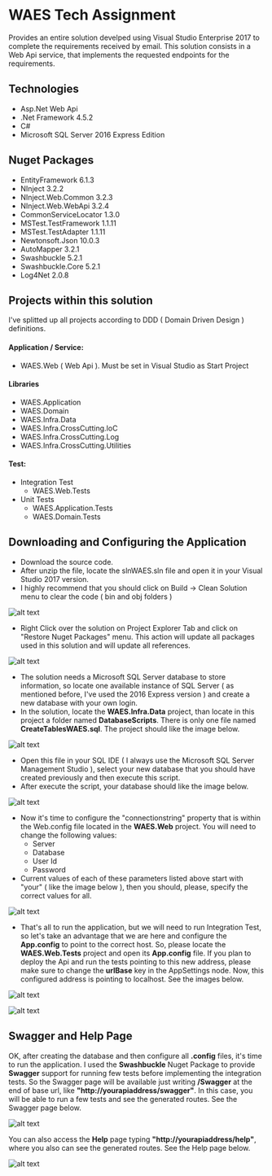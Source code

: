 # WAES Tech Assignment

Provides an entire solution develped using Visual Studio Enterprise 2017 to complete the requirements received by email. This solution consists in a Web Api service, that implements the requested endpoints for the requirements.

## Technologies 
- Asp.Net Web Api
- .Net Framework 4.5.2
- C#
- Microsoft SQL Server 2016 Express Edition

## Nuget Packages
- EntityFramework 6.1.3
- NInject 3.2.2
- NInject.Web.Common 3.2.3
- NInject.Web.WebApi 3.2.4
- CommonServiceLocator 1.3.0
- MSTest.TestFramework 1.1.11
- MSTest.TestAdapter 1.1.11
- Newtonsoft.Json 10.0.3
- AutoMapper 3.2.1
- Swashbuckle 5.2.1
- Swashbuckle.Core 5.2.1
- Log4Net 2.0.8

## Projects within this solution

I've splitted up all projects according to DDD ( Domain Driven Design ) definitions.

#### Application / Service:
 - WAES.Web ( Web Api ). Must be set in Visual Studio as Start Project
 
#### Libraries
 - WAES.Application
 - WAES.Domain 
 - WAES.Infra.Data
 - WAES.Infra.CrossCutting.IoC
 - WAES.Infra.CrossCutting.Log
 - WAES.Infra.CrossCutting.Utilities
 
#### Test:

- Integration Test
  - WAES.Web.Tests
- Unit Tests
  - WAES.Application.Tests
  - WAES.Domain.Tests

## Downloading and Configuring the Application

- Download the source code.
- After unzip the file, locate the slnWAES.sln file and open it in your Visual Studio 2017 version.
- I highly recommend that you should click on Build -> Clean Solution menu to clear the code ( bin and obj folders )

![alt text](https://github.com/luisferop/WAESTech/blob/master/Images/clean_solution.PNG)

- Right Click over the solution on Project Explorer Tab and click on "Restore Nuget Packages" menu. This action will update all packages used in this solution and will update all references.
 
![alt text](https://github.com/luisferop/WAESTech/blob/master/Images/restore_nuget_packages.PNG)

- The solution needs a Microsoft SQL Server database to store information, so locate one available instance of SQL Server ( as mentioned  before, I've used the 2016 Express version ) and create a new database with your own login.
- In the solution, locate the **WAES.Infra.Data** project, than locate in this project a folder named **DatabaseScripts**. There is only one file named **CreateTablesWAES.sql**. The project should like the image below.

![alt text](https://github.com/luisferop/WAESTech/blob/master/Images/opening_script.PNG)

- Open this file in your SQL IDE ( I always use the Microsoft SQL Server Management Studio ), select your new database that you should have created previously and then execute this script.
- After execute the script, your database should like the image below.

![alt text](https://github.com/luisferop/WAESTech/blob/master/Images/database_tables_creation.PNG)

- Now it's time to configure the "connectionstring" property that is within the Web.config file located in the **WAES.Web** project. You will need to change the following values:
  - Server
  - Database
  - User Id
  - Password
- Current values of each of these parameters listed above start with "your" ( like the image below ), then you should, please, specify the correct values for all.
 
 ![alt text](https://github.com/luisferop/WAESTech/blob/master/Images/connection_string.PNG)
 
 - That's all to run the application, but we will need to run Integration Test, so let's take an advantage that we are here and configure the **App.config** to point to the correct host. So, please locate the **WAES.Web.Tests** project and open its **App.config** file. If you plan to deploy the Api and run the tests pointing to this new address, please make sure to change the **urlBase** key in the AppSettings node. Now, this configured address is pointing to localhost. See the images below.
 
 ![alt text](https://github.com/luisferop/WAESTech/blob/master/Images/web_tests_app_config.PNG)
 
 ![alt text](https://github.com/luisferop/WAESTech/blob/master/Images/app_config_tests.PNG)
 
 ## Swagger and Help Page
 
 OK, after creating the database and then configure all **.config** files, it's time to run the application. I used the **Swashbuckle** Nuget Package to provide **Swagger** support for running few tests before implementing the integration tests. So the Swagger page will be available just writing **/Swagger** at the end of base url, like **"http://yourapiaddress/swagger"**. In this case, you will be able to run a few tests and see the generated routes. See the Swagger page below.
 
 ![alt text](https://github.com/luisferop/WAESTech/blob/master/Images/swagger.PNG)
 
 You can also access the **Help** page typing **"http://yourapiaddress/help"**, where you also can see the generated routes. See the Help page below.
 
 ![alt text](https://github.com/luisferop/WAESTech/blob/master/Images/help_page.PNG)
 

